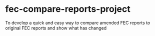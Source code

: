 # fec-compare-reports-project
To develop a quick and easy way to compare amended FEC reports to original FEC reports and show what has changed
